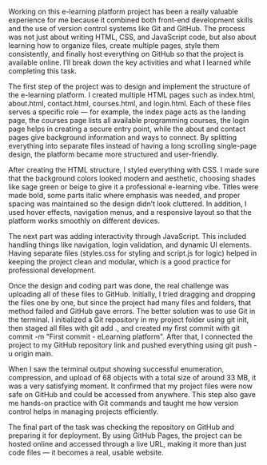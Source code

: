 






Working on this e-learning platform project has been a really valuable experience for me because it combined both front-end development skills and the use of version control systems like Git and GitHub. The process was not just about writing HTML, CSS, and JavaScript code, but also about learning how to organize files, create multiple pages, style them consistently, and finally host everything on GitHub so that the project is available online. I’ll break down the key activities and what I learned while completing this task.

The first step of the project was to design and implement the structure of the e-learning platform. I created multiple HTML pages such as index.html, about.html, contact.html, courses.html, and login.html. Each of these files serves a specific role — for example, the index page acts as the landing page, the courses page lists all available programming courses, the login page helps in creating a secure entry point, while the about and contact pages give background information and ways to connect. By splitting everything into separate files instead of having a long scrolling single-page design, the platform became more structured and user-friendly.

After creating the HTML structure, I styled everything with CSS. I made sure that the background colors looked modern and aesthetic, choosing shades like sage green or beige to give it a professional e-learning vibe. Titles were made bold, some parts italic where emphasis was needed, and proper spacing was maintained so the design didn’t look cluttered. In addition, I used hover effects, navigation menus, and a responsive layout so that the platform works smoothly on different devices.

The next part was adding interactivity through JavaScript. This included handling things like navigation, login validation, and dynamic UI elements. Having separate files (styles.css for styling and script.js for logic) helped in keeping the project clean and modular, which is a good practice for professional development.

Once the design and coding part was done, the real challenge was uploading all of these files to GitHub. Initially, I tried dragging and dropping the files one by one, but since the project had many files and folders, that method failed and GitHub gave errors. The better solution was to use Git in the terminal. I initialized a Git repository in my project folder using git init, then staged all files with git add ., and created my first commit with git commit -m "First commit - eLearning platform". After that, I connected the project to my GitHub repository link and pushed everything using git push -u origin main.

When I saw the terminal output showing successful enumeration, compression, and upload of 68 objects with a total size of around 33 MB, it was a very satisfying moment. It confirmed that my project files were now safe on GitHub and could be accessed from anywhere. This step also gave me hands-on practice with Git commands and taught me how version control helps in managing projects efficiently.

The final part of the task was checking the repository on GitHub and preparing it for deployment. By using GitHub Pages, the project can be hosted online and accessed through a live URL, making it more than just code files — it becomes a real, usable website.
